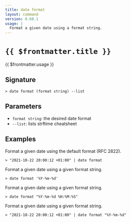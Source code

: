 ```yaml
---
title: date format
layout: command
version: 0.60.1
usage: |
  Format a given date using a format string.
---
```


# `{{ $frontmatter.title }}`

<div style='white-space: pre-wrap;'>{{ $frontmatter.usage }}</div>

## Signature

```> date format (format string) --list```

## Parameters

 -  `format string`: the desired date format
 -  `--list`: lists strftime cheatsheet

## Examples

Format a given date using the default format (RFC 2822).
```shell
> "2021-10-22 20:00:12 +01:00" | date format
```

Format a given date using a given format string.
```shell
> date format '%Y-%m-%d'
```

Format a given date using a given format string.
```shell
> date format "%Y-%m-%d %H:%M:%S"
```

Format a given date using a given format string.
```shell
> "2021-10-22 20:00:12 +01:00" | date format "%Y-%m-%d"
```
